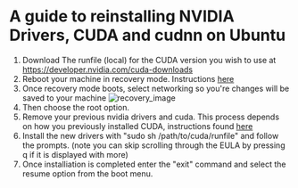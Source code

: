 # A guide to reinstalling NVIDIA Drivers, CUDA and cudnn on Ubuntu

1. Download The runfile (local) for the CUDA version you wish to use at https://developer.nvidia.com/cuda-downloads
2. Reboot your machine in recovery mode. Instructions [here](https://wiki.ubuntu.com/RecoveryMode)
3. Once recovery mode boots, select networking so you're changes will be saved to your machine
![recovery_image](https://github.com/cnalty/nvidia_reinstall/edit/master/recoveryimage.png)
4. Then choose the root option.
5. Remove your previous nvidia drivers and cuda. This process depends on how you previously installed CUDA, instructions found [here](https://docs.nvidia.com/cuda/cuda-installation-guide-linux/index.html#handle-uninstallation)
6. Install the new drivers with "sudo sh /path/to/cuda/runfile" and follow the prompts. (note you can skip scrolling through the EULA by pressing q if it is displayed with more)
7. Once installiation is completed enter the "exit" command and select the resume option from the boot menu.
